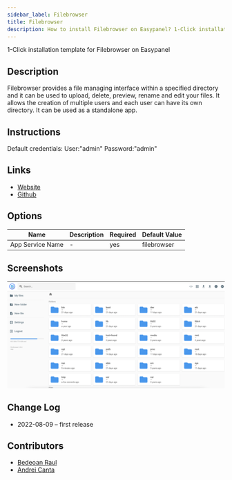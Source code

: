 ```yaml
---
sidebar_label: Filebrowser
title: Filebrowser
description: How to install Filebrowser on Easypanel? 1-Click installation template for Filebrowser on Easypanel
---
```


<!-- generated -->

1-Click installation template for Filebrowser on Easypanel

## Description

Filebrowser provides a file managing interface within a specified directory and it can be used to upload, delete, preview, rename and edit your files. It allows the creation of multiple users and each user can have its own directory. It can be used as a standalone app.

## Instructions

Default credentials: User:"admin" Password:"admin"

## Links

- [Website](https://filebrowser.org/)
- [Github](https://github.com/filebrowser/filebrowser)

## Options

Name | Description | Required | Default Value
-|-|-|-
App Service Name | - | yes | filebrowser

## Screenshots

![Filebrowser Screenshot](./assets/screenshot.png)

## Change Log

- 2022-08-09 – first release

## Contributors

- [Bedeoan Raul](https://github.com/bedeoan)
- [Andrei Canta](https://github.com/deiucanta)
